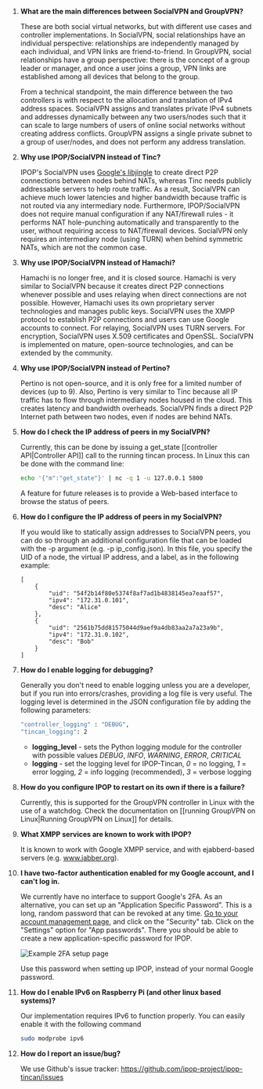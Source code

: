 1. **What are the main differences between SocialVPN and GroupVPN?**

    These are both social virtual networks, but with different use cases and controller implementations. In SocialVPN, social relationships have an individual perspective: relationships are independently managed by each individual, and VPN links are friend-to-friend. In GroupVPN, social relationships have a group perspective: there is the concept of a group leader or manager, and once a user joins a group, VPN links are established among all devices that belong to the group.

    From a technical standpoint, the main difference between the two controllers is with respect to the allocation and translation of IPv4 address spaces. SocialVPN assigns and translates private IPv4 subnets and addresses dynamically between any two users/nodes such that it can scale to large numbers of users of online social networks without creating address conflicts. GroupVPN assigns a single private subnet to a group of user/nodes, and does not perform any address translation.

1. **Why use IPOP/SocialVPN instead of Tinc?**

    IPOP's SocialVPN uses [Google's libjingle](https://developers.google.com/talk/libjingle/) to create direct P2P connections between nodes behind NATs, whereas Tinc needs publicly addressable servers to help route traffic. As a result, SocialVPN can achieve much lower latencies and higher bandwidth because traffic is not routed via any intermediary node. Furthermore, IPOP/SocialVPN does not require manual configuration if any NAT/firewall rules - it performs NAT hole-punching automatically and transparently to the user, without requiring access to NAT/firewall devices. SocialVPN only requires an intermediary node (using TURN) when behind symmetric NATs, which are not the common case.

1. **Why use IPOP/SocialVPN instead of Hamachi?**

    Hamachi is no longer free, and it is closed source. Hamachi is very similar to SocialVPN because it creates direct P2P connections whenever possible and uses relaying when direct connections are not possible. However, Hamachi uses its own proprietary server technologies and manages public keys. SocialVPN uses the XMPP protocol to establish P2P connections and users can use Google accounts to connect. For relaying, SocialVPN uses TURN servers. For encryption, SocialVPN uses X.509 certificates and OpenSSL. SocialVPN is implemented on mature, open-source technologies, and can be extended by the community.

1. **Why use IPOP/SocialVPN instead of Pertino?**

    Pertino is not open-source, and it is only free for a limited number of devices (up to 9). Also, Pertino is very similar to Tinc because all IP traffic has to flow through intermediary nodes housed in the cloud. This creates latency and bandwidth overheads. SocialVPN finds a direct P2P Internet path between two nodes, even if nodes are behind NATs.

1. **How do I check the IP address of peers in my SocialVPN?**

    Currently, this can be done by issuing a get_state [[controller API|Controller API]] call to the running tincan process. In Linux this can be done with the command line:

    ```bash
    echo '{"m":"get_state"}' | nc -q 1 -u 127.0.0.1 5800
    ```

    A feature for future releases is to provide a Web-based interface to browse the status of peers.

1. **How do I configure the IP address of peers in my SocialVPN?**

    If you would like to statically assign addresses to SocialVPN peers, you can do so through an additional configuration file that can be loaded with the -p argument (e.g. -p ip_config.json). In this file, you specify the UID of a node, the virtual IP address, and a label, as in the following example:

    ```
    [
        {
            "uid": "54f2b14f80e5374f8af7ad1b4838145ea7eaaf57",
            "ipv4": "172.31.0.101",
            "desc": "Alice"
        },
        {
            "uid": "2561b75dd81575044d9aef9a4db83aa2a7a23a9b",
            "ipv4": "172.31.0.102",
            "desc": "Bob"
        }
    ]
    ```

1. **How do I enable logging for debugging?**

    Generally you don't need to enable logging unless you are a developer, but if you run into errors/crashes, providing a log file is very useful. The logging level is determined in the JSON configuration file by adding the following parameters:

    ```bash
    "controller_logging" : "DEBUG",
    "tincan_logging": 2
    ```
    * **logging_level** - sets the Python logging module for the controller with possible values
      *DEBUG*, *INFO*, *WARNING*, *ERROR*, *CRITICAL*
    * **logging** - set the logging level for IPOP-Tincan, _0_ = no logging, _1_ = error logging,
      _2_ = info logging (recommended), _3_ = verbose logging   


1. **How do you configure IPOP to restart on its own if there is a failure?**

    Currently, this is supported for the GroupVPN controller in Linux with the use of a watchdog. Check the documentation on [[running GroupVPN on Linux|Running GroupVPN on Linux]] for details.

1. **What XMPP services are known to work with IPOP?**

    It is known to work with Google XMPP service, and with ejabberd-based servers (e.g. www.jabber.org).

1.  **I have two-factor authentication enabled for my Google account, and I can't log in.**

    We currently have no interface to support Google's 2FA. As an alternative, you can set up an "Application Specific Password". This is a long, random password that can be revoked at any time. [Go to your account management page](https://www.google.com/settings/security), and click on the "Security" tab. Click on the "Settings" option for "App passwords". There you should be able to create a new application-specific password for IPOP.

    ![Example 2FA setup page](http://i.imgur.com/DB1YK9X.png)

    Use this password when setting up IPOP, instead of your normal Google password.

1.  **How do I enable IPv6 on Raspberry Pi (and other linux based systems)?**

    Our implementation requires IPv6 to function properly. You can easily enable it with the following command

    ```bash
    sudo modprobe ipv6
    ```

1. **How do I report an issue/bug?**

    We use Github's issue tracker: https://github.com/ipop-project/ipop-tincan/issues

    